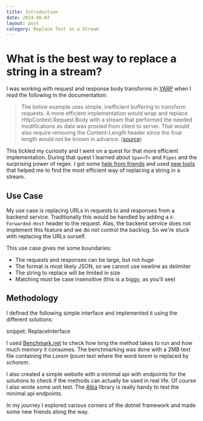 ```yaml
---
title: Introduction
date: 2024-06-07
layout: post
category: Replace Text in a Stream
---
```


# What is the best way to replace a string in a stream?
I was working with request and response body transforms in 
[YARP][1] when I read the following in the documentation:

> The below example uses simple, inefficient buffering to transform requests.
> A more efficient implementation would wrap and replace 
> HttpContext.Request.Body with a stream that performed the needed 
> modifications as data was proxied from  client to server. That would also
> require removing the Content-Length header since the final length would not
> be known in advance.
> ([source][2])

This tickled my curiosity and I went on a quest for that more efficient
implementation. During that quest I learned about `Span<T>` and `Pipes` and
the surprising power of regex. I got some [help from friends][3]
and used [new tools][4] that helped me to find the most efficient way of 
replacing a string in a stream.

<!--excerpt-->

## Use Case
My use case is replacing URLs in requests to and responses from a backend 
service. Traditionally this would be handled by adding a `X-Forwarded-Host`
header to the request. Alas, the backend service does not implement this
feature and we do not control the backlog. So we're stuck with replacing the
URLs ourself.

This use case gives me some boundaries:
 - The requests and responses can be large, but not _huge_
 - The format is most likely JSON, so we cannot use newline as delimiter
 - The string to replace will be limited in size
 - Matching must be case insensitive (this is a biggy, as you'll see)

## Methodology
I defined the following simple interface and implemented it using the different
solutions:

snippet: ReplaceInterface

I used [Benchmark.net][4] to check how long the method takes to run and how 
much memory it consumes. The benchmarking was done with a 2MB text file
containing the _Lorem Ipsum_ text where the word _lorem_ is replaced by
_schorem_.

I also created a simple website with a minimal api with endpoints for the
solutions to check if the methods can actually be used in real life.
Of course I also wrote some unit test. The [Alba][5] library is really handy
to test the minimal api endpoints.

In my journey I explored various corners of the dotnet framework and made some
new friends along the way.

 [1]: https://microsoft.github.io/reverse-proxy
 [2]: https://microsoft.github.io/reverse-proxy/articles/transforms.html#request-body-transforms
 [3]: https://stackoverflow.com/questions/78217768/efficient-string-replace-in-a-stream/78232895
 [4]: https://github.com/dotnet/BenchmarkDotNet
 [5]: https://jasperfx.github.io/alba/